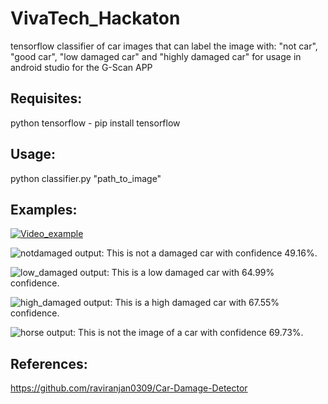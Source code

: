 # VivaTech_Hackaton

tensorflow classifier of car images that can label the image with: "not car", "good car", "low damaged car" and "highly damaged car" for usage in android studio for the G-Scan APP

## Requisites:
python
tensorflow - pip install tensorflow


## Usage:
python classifier.py "path_to_image"

## Examples:
[![Video_example](https://img.youtube.com/vi/v=gcKHIUg8Dbs/0.jpg)](https://www.youtube.com/watch?v=gcKHIUg8Dbs)

![notdamaged](https://user-images.githubusercontent.com/7142404/40572881-9fa7e468-60b7-11e8-9f30-f3a5c06c0423.jpg)
output: This is not a damaged car with confidence 49.16%.

![low_damaged](https://user-images.githubusercontent.com/7142404/40572876-7e1e1d9e-60b7-11e8-9930-0efcf40deeae.jpg)
output: This is a low damaged car with 64.99% confidence.

![high_damaged](https://user-images.githubusercontent.com/7142404/40572891-bb24b496-60b7-11e8-9f0e-504bbbc61a80.jpg)
output: This is a high damaged car with 67.55% confidence.

![horse](https://user-images.githubusercontent.com/7142404/40572904-eaccc418-60b7-11e8-897c-cba96aa859b5.jpg)
output: This is not the image of a car with confidence 69.73%.

## References:
https://github.com/raviranjan0309/Car-Damage-Detector
